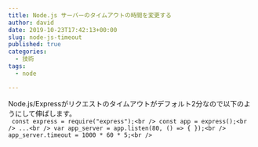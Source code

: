 ```yaml
---
title: Node.js サーバーのタイムアウトの時間を変更する
author: david
date: 2019-10-23T17:42:13+00:00
slug: node-js-timeout
published: true
categories:
  - 技術
tags:
  - node

---
```

Node.js/Expressがリクエストのタイムアウトがデフォルト2分なので以下のようにして伸ばします。  
` 
const express = require("express");<br />
const app = express();<br />
...<br />
var app_server = app.listen(80, () => { });<br />
app_server.timeout = 1000 * 60 * 5;<br />
`